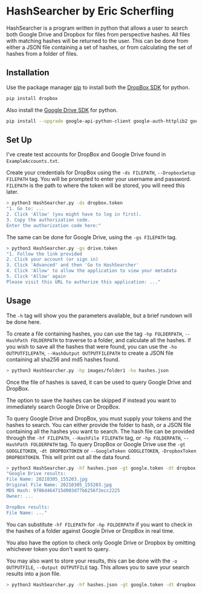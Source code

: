# HashSearcher by Eric Scherfling

HashSearcher is a program written in python that allows a user to search both Google Drive and Dropbox for files from perspective hashes. All files with matching hashes will be returned to the user. This can be done from either a JSON file containing a set of hashes, or from calculating the set of hashes from a folder of files.

## Installation

Use the package manager [pip](https://pip.pypa.io/en/stable/) to install both the [DropBox SDK](https://github.com/dropbox/dropbox-sdk-python) for python.

```bash
pip install dropbox
```

Also install the [Google Drive SDK](https://github.com/gsuitedevs/PyDrive) for python.

```bash
pip install --upgrade google-api-python-client google-auth-httplib2 google-auth-oauthlib
```



## Set Up

I've create test accounts for DropBox and Google Drive found in `ExampleAccounts.txt`.

Create your credentials for DropBox using the `-ds FILEPATH`, `--DropboxSetup FILEPATH` tag. You will be prompted to enter your username and password. `FILEPATH` is the path to where the token will be stored, you will need this later.

```bash
> python3 HashSearcher.py -ds dropbox.token
"1. Go to: ...
2. Click 'Allow' (you might have to log in first).
3. Copy the authorization code.
Enter the authorization code here:" 
```
The same can be done for Google Drive, using the `-gs FILEPATH` tag.

```bash
> python3 HashSearcher.py -gs drive.token
"1. Follow the link provided
2. Click your account (or sign in)
3. Click 'Advanced' and then 'Go to HashSearcher'
4. Click 'Allow' to allow the application to view your metadata
5. Click 'Allow' again
Please visit this URL to authorize this application: ..."
```

## Usage

The `-h` tag will show you the parameters available, but a brief rundown will be done here.

To create a file containing hashes, you can use the tag `-hp FOLDERPATH`, `--HashPath FOLDERPATH` to traverse to a folder, and calculate all the hashes. If you wish to save all the hashes that were found, you can use the `-ho OUTPUTFILEPATH`, `--HashOutput OUTPUTFILEPATH` to create a JSON file containing all sha256 and md5 hashes found.

```bash
> python3 HashSearcher.py -hp images/folder1 -ho hashes.json
``` 

Once the file of hashes is saved, it can be used to query Google Drive and DropBox.

The option to save the hashes can be skipped if instead you want to immediately search Google Drive or DropBox.

To query Google Drive and DropBox, you must supply your tokens and the hashes to search. You can either provide the folder to hash, or a JSON file containing all the hashes you want to search. The hash file can be provided through the `-hf FILEPATH`, `--HashFile FILEPATH` tag, or `-hp FOLDERPATH`, `--HashPath FOLDERPATH` tag. To query DropBox or Google Drive use the `-gt GOOGLETOKEN`, `-dt DROPBOXTOKEN` or `--GoogleToken GOOGLETOKEN`, `-DropboxToken DROPBOXTOKEN`. This will print out all the data found.

```bash
> python3 HashSearcher.py -hf hashes.json -gt google.token -dt dropbox.token
"Google Drive results:
File Name: 20210305_155203.jpg
Original File Name: 20210305_155203.jpg
MD5 Hash: 9706d464715d003d77b6256f2ecc2225
Owner: ...  

DropBox results:
File Name: ..."
```
You can substitute `-hf FILEPATH` for `-hp FOLDERPATH` if you want to check in the hashes of a folder against Google Drive or DropBox in real time.

You also have the option to check only Google Drive or Dropbox by omitting whichever token you don't want to query.

You may also want to store your results, this can be done with the `-o OUTPUTFILE`, `--Output OUTPUTFILE` tag. This allows you to save your search results into a json file.
```bash
> python3 HashSearcher.py -hf hashes.json -gt google.token -dt dropbox.token -o output.json
```
